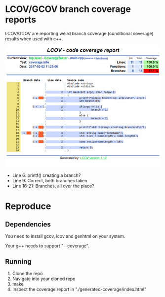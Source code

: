 # LCOV/GCOV branch coverage reports

LCOV/GCOV are reporting weird branch coverage (conditional coverage) results when used with c++.

![LCOV Result](https://raw.githubusercontent.com/ghandmann/lcov-branch-coverage-weirdness/master/screenshot-coverage-report-main.cpp.png)

* Line 6: printf() creating a branch?
* Line 9: Correct, both branches taken
* Line 16-21: Branches, all over the place?

# Reproduce

## Dependencies

You need to install gcov, lcov and genhtml on your system.

Your g++ needs to support "--coverage".

## Running

1) Clone the repo
2) Navigate into your cloned repo
3) make
4) Inspect the coverage report in "./generated-coverage/index.html"
